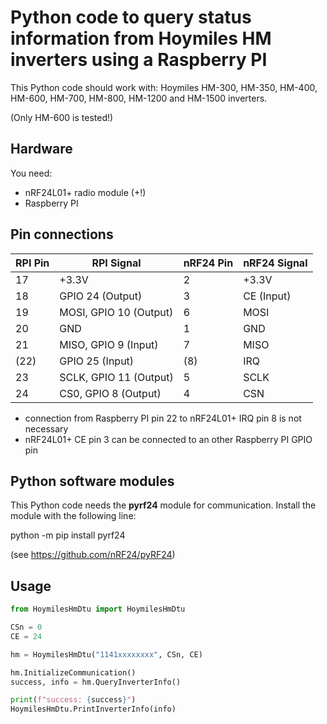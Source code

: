 # Python code to query status information from Hoymiles HM inverters using a Raspberry PI

This Python code should work with: Hoymiles HM-300, HM-350, HM-400, HM-600, HM-700, HM-800, HM-1200 and HM-1500 inverters.

(Only HM-600 is tested!)

## Hardware

You need:

- nRF24L01+ radio module (+!)
- Raspberry PI

## Pin connections

| RPI Pin | RPI Signal              | nRF24 Pin | nRF24 Signal |
| ------- | ----------------------- | --------- | ------------ |
| 17      | +3.3V                   | 2         | +3.3V        |
| 18      | GPIO 24 (Output)        | 3         | CE (Input)   |
| 19      | MOSI, GPIO 10 (Output)  | 6         | MOSI         |
| 20      | GND                     | 1         | GND          |
| 21      | MISO, GPIO 9 (Input)    | 7         | MISO         |
| (22)    | GPIO 25 (Input)         | (8)       | IRQ          |
| 23      | SCLK, GPIO 11 (Output)  | 5         | SCLK         |
| 24      | CS0, GPIO 8 (Output)    | 4         | CSN          |

- connection from Raspberry PI pin 22 to nRF24L01+ IRQ pin 8 is not necessary
- nRF24L01+ CE pin 3 can be connected to an other Raspberry PI GPIO pin 

## Python software modules

This Python code needs the **pyrf24** module for communication.
Install the module with the following line:

python -m pip install pyrf24

(see https://github.com/nRF24/pyRF24)

## Usage

```python
from HoymilesHmDtu import HoymilesHmDtu

CSn = 0
CE = 24

hm = HoymilesHmDtu("1141xxxxxxxx", CSn, CE)

hm.InitializeCommunication()
success, info = hm.QueryInverterInfo()

print(f"success: {success}")
HoymilesHmDtu.PrintInverterInfo(info)
```


